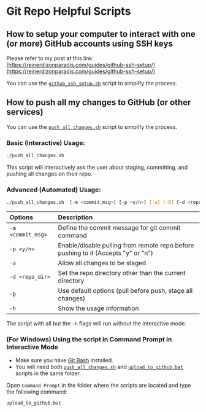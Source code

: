 # Git Repo Helpful Scripts

## How to setup your computer to interact with one (or more) GitHub accounts using SSH keys
Please refer to my post at this link:
[https://reinerdizonparadis.com/guides/github-ssh-setup/](https://reinerdizonparadis.com/guides/github-ssh-setup/)

You can use the [```github_ssh_setup.sh```](https://raw.githubusercontent.com/reinerdizonparadis/helpful_scripts/main/git_repos/github_ssh_setup.sh)  script to simplify the process.


## How to push all my changes to GitHub (or other services)
You can use the [```push_all_changes.sh```](https://raw.githubusercontent.com/reinerdizonparadis/helpful_scripts/main/git_repos/push_all_changes.sh)  script to simplify the process.

### Basic (Interactive) Usage: 
```bash
./push_all_changes.sh
```
This script will interactively ask the user about staging, committing, and pushing all changes on their repo.


### Advanced (Automated) Usage: 
```bash
./push_all_changes.sh  [-m <commit_msg>] [-p <y/n>] [-a] [-D] [-d <repo_dir>]
```

|Options| Description|
|:----|:----|
|```-m <commit_msg>``` |    Define the commit message for git commit command|
|```-p <y/n>``` |           Enable/disable pulling from remote repo before pushing to it (Accepts "y" or "n")|
|```-a``` |                 Allow all changes to be staged|
|```-d <repo_dir>``` |      Set the repo directory other than the current directory|
|```-D``` |                 Use default options (pull before push, stage all changes)|
|```-h``` |                 Show the usage information|

The script with all but the ```-h``` flags will run without the interactive mode.


### (For Windows) Using the script in Command Prompt in Interactive Mode
* Make sure you have [Git Bash](https://git-scm.com/download/win) installed.
* You will need both [```push_all_changes.sh```](https://raw.githubusercontent.com/reinerdizonparadis/helpful_scripts/main/git_repos/push_all_changes.sh) and [```upload_to_github.bat```](https://raw.githubusercontent.com/reinerdizonparadis/helpful_scripts/main/git_repos/upload_to_github.bat) scripts in the same folder.

Open ```Command Prompt``` in the folder where the scripts are located and type the following command:
```cmd
upload_to_github.bat
```
